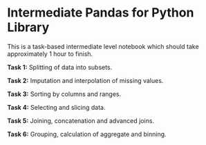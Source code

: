 # Intermediate Pandas for Python Library
This is a task-based intermediate level notebook which should take approximately 1 hour to finish.

**Task 1:** Splitting of data into subsets.

**Task 2:** Imputation and interpolation of missing values.

**Task 3:** Sorting by columns and ranges.

**Task 4:** Selecting and slicing data.

**Task 5:** Joining, concatenation and advanced joins.

**Task 6:** Grouping, calculation of aggregate and binning.
